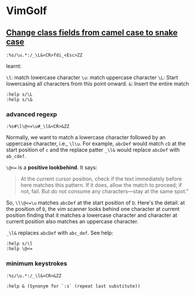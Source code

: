 # VimGolf

## [Change class fields from camel case to snake case](https://www.vimgolf.com/challenges/9v0067056336000000000514)

```
:%s/\u.*:/_\L&<CR>fdi_<Esc>ZZ
```

learnt:

`\l`: match lowercase character
`\u`: match uppercase character
`\L`: Start lowercasing all characters from this point onward.
`&`: Insert the entire match

```
:help s/\L
:help s/\&
```

### advanced regexp

```
:%s#\l\@<=\u#_\l&<CR>&ZZ
```

Normally, we want to match a lowercase character followed by an uppercase character,
i.e., `\l\u`. For example, `abcDef` would match `cD` at the start position of `c` and
the replace patter `_\l&` would replace `abcDef` with `ab_cdef`.

`\@<=` is a **positive lookbehind**. It says:

> At the current cursor position, check if the text immediately before here matches
> this pattern. If it does, allow the match to proceed; if not, fail. But do not
> consume any characters—stay at the same spot.”

So, `\l\@<=\u` matches `abcDef` at the start position of `D`. Here's the detail:
at the position of `D`, the vim scanner looks behind one character at current
position finding that it matches a lowercase character and character at current
position also matches an uppercase character.

`_\l&` replaces `abcDef` with `abc_def`. See help:

```
:help s/\l
:help \@<=
```

### minimum keystrokes

```
:%s/\u.*:/_\l&<CR>&ZZ
```

```
:help & (Synonym for `:s` (repeat last substitute))
```
